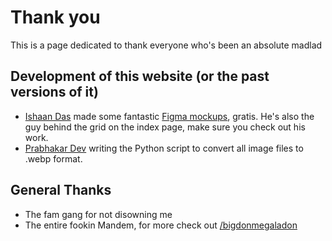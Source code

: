 # Thank you
This is a page dedicated to thank everyone who's been an absolute madlad

## Development of this website (or the past versions of it)
- <a href="https://ishaandas.com/" target="_blank">Ishaan Das</a> made some fantastic <a href="https://www.figma.com/file/ys6XyJryfwtPeraRADHH0R/" target="_blank">Figma mockups</a>, gratis. He's also the guy behind the grid on the index page, make sure you check out his work.
- <a href="https://github.com/ayushashi11" target="_blank">Prabhakar Dev</a> writing the Python script to convert all image files to .webp format.

## General Thanks
- The fam gang for not disowning me
- The entire fookin Mandem, for more check out [/bigdonmegaladon](/bigdonmegaladon)